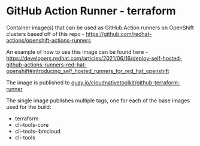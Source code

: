 # GitHub Action Runner - terraform

Container image(s) that can be used as GitHub Action runners on OpenShift clusters based off of this repo - https://github.com/redhat-actions/openshift-actions-runners

An example of how to use this image can be found here - https://developers.redhat.com/articles/2021/06/16/deploy-self-hosted-github-actions-runners-red-hat-openshift#introducing_self_hosted_runners_for_red_hat_openshift

The image is published to [quay.io/cloudnativetoolkit/github-terraform-runner](https://quay.io/cloudnativetoolkit/github-terraform-runner)

The single image publishes multiple tags, one for each of the base images used for the build:

- terraform
- cli-tools-core
- cli-tools-ibmcloud
- cli-tools
